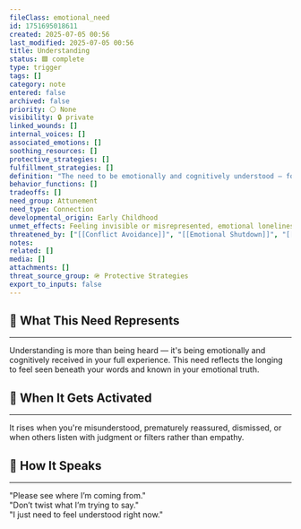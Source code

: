 ```yaml
---
fileClass: emotional_need
id: 1751695018611
created: 2025-07-05 00:56
last_modified: 2025-07-05 00:56
title: Understanding
status: 🟩 complete
type: trigger
tags: []
category: note
entered: false
archived: false
priority: ⚪ None
visibility: 🔒 private
linked_wounds: []
internal_voices: []
associated_emotions: []
soothing_resources: []
protective_strategies: []
fulfillment_strategies: []
definition: "The need to be emotionally and cognitively understood — for someone to grasp not just what you're saying, but where you're coming from."
behavior_functions: []
tradeoffs: []
need_group: Attunement
need_type: Connection
developmental_origin: Early Childhood
unmet_effects: Feeling invisible or misrepresented, emotional loneliness, resentment, or withdrawal due to chronic misattunement.
threatened_by: ["[[Conflict Avoidance]]", "[[Emotional Shutdown]]", "[[Persona Shaping]]"]
notes: 
related: []
media: []
attachments: []
threat_source_group: 🪖 Protective Strategies
export_to_inputs: false
---
```


## 🌱 What This Need Represents
---
Understanding is more than being heard — it's being emotionally and cognitively received in your full experience. This need reflects the longing to feel seen beneath your words and known in your emotional truth.

## 📌 When It Gets Activated
---
It rises when you're misunderstood, prematurely reassured, dismissed, or when others listen with judgment or filters rather than empathy.

## 💬 How It Speaks
---
"Please see where I’m coming from."  
"Don’t twist what I’m trying to say."  
"I just need to feel understood right now."
